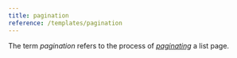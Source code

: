 ```yaml
---
title: pagination
reference: /templates/pagination
---
```


The term _pagination_ refers to the process of [_paginating_](g) a list page.

